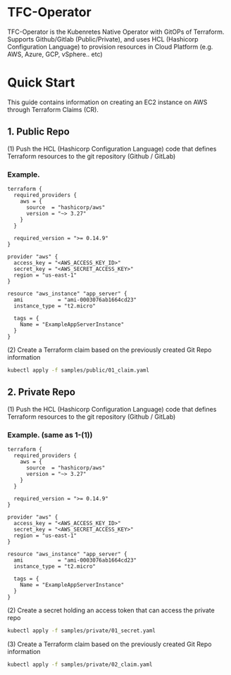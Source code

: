 # TFC-Operator
TFC-Operator is the Kubenretes Native Operator with GitOPs of Terraform. Supports Github/Gitlab (Public/Private), and uses HCL (Hashicorp Configuration Language) to provision resources in Cloud Platform (e.g. AWS, Azure, GCP, vSphere.. etc)

# Quick Start
This guide contains information on creating an EC2 instance on AWS through Terraform Claims (CR).

## 1. Public Repo
(1) Push the HCL (Hashicorp Configuration Language) code that defines Terraform resources to the git repository (Github / GitLab)

### Example.
```hcl
terraform {
  required_providers {
    aws = {
      source  = "hashicorp/aws"
      version = "~> 3.27"
    }
  }

  required_version = ">= 0.14.9"
}

provider "aws" {
  access_key = "<AWS_ACCESS_KEY_ID>"
  secret_key = "<AWS_SECRET_ACCESS_KEY>"
  region = "us-east-1"
}

resource "aws_instance" "app_server" {
  ami           = "ami-0003076ab1664cd23"
  instance_type = "t2.micro"

  tags = {
    Name = "ExampleAppServerInstance"
  }
}
```

(2) Create a Terraform claim based on the previously created Git Repo information
```bash
kubectl apply -f samples/public/01_claim.yaml
```

## 2. Private Repo
(1) Push the HCL (Hashicorp Configuration Language) code that defines Terraform resources to the git repository (Github / GitLab) 
### Example. (same as 1-(1))
```hcl
terraform {
  required_providers {
    aws = {
      source  = "hashicorp/aws"
      version = "~> 3.27"
    }
  }

  required_version = ">= 0.14.9"
}

provider "aws" {
  access_key = "<AWS_ACCESS_KEY_ID>"
  secret_key = "<AWS_SECRET_ACCESS_KEY>"
  region = "us-east-1"
}

resource "aws_instance" "app_server" {
  ami           = "ami-0003076ab1664cd23"
  instance_type = "t2.micro"

  tags = {
    Name = "ExampleAppServerInstance"
  }
}
```

(2) Create a secret holding an access token that can access the private repo
```bash
kubectl apply -f samples/private/01_secret.yaml
```
(3) Create a Terraform claim based on the previously created Git Repo information
```bash
kubectl apply -f samples/private/02_claim.yaml
```

